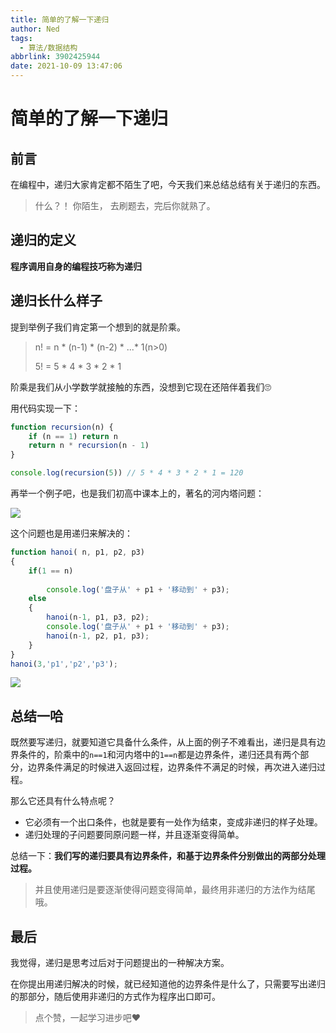 ```yaml
---
title: 简单的了解一下递归
author: Ned
tags:
  - 算法/数据结构
abbrlink: 3902425944
date: 2021-10-09 13:47:06
---
```


# 简单的了解一下递归

## 前言

在编程中，递归大家肯定都不陌生了吧，今天我们来总结总结有关于递归的东西。

> 什么？！ 你陌生， 去刷题去，完后你就熟了。

<!--more-->

## 递归的定义

**程序调用自身的编程技巧称为递归**

## 递归长什么样子

提到举例子我们肯定第一个想到的就是阶乘。

> n! = n * (n-1) * (n-2) * ...* 1(n>0)
>
> 5! = 5 * 4 * 3 * 2 * 1

阶乘是我们从小学数学就接触的东西，没想到它现在还陪伴着我们🙄

用代码实现一下：

```js
function recursion(n) {
    if (n == 1) return n
    return n * recursion(n - 1)
}

console.log(recursion(5)) // 5 * 4 * 3 * 2 * 1 = 120
```

再举一个例子吧，也是我们初高中课本上的，著名的河内塔问题：

<img src="河内塔.png"  />

这个问题也是用递归来解决的：

```js
function hanoi( n, p1, p2, p3)
{
	if(1 == n)
		
		console.log('盘子从' + p1 + '移动到' + p3);
	else
	{
		hanoi(n-1, p1, p3, p2);
		console.log('盘子从' + p1 + '移动到' + p3);
		hanoi(n-1, p2, p1, p3);
	}
}
hanoi(3,'p1','p2','p3');
```

![](河内塔结果.png)

## 总结一哈

既然要写递归，就要知道它具备什么条件，从上面的例子不难看出，递归是具有边界条件的，阶乘中的`n==1`和河内塔中的`1==n`都是边界条件，递归还具有两个部分，边界条件满足的时候进入返回过程，边界条件不满足的时候，再次进入递归过程。

那么它还具有什么特点呢？

- 它必须有一个出口条件，也就是要有一处作为结束，变成非递归的样子处理。
- 递归处理的子问题要同原问题一样，并且逐渐变得简单。

总结一下：**我们写的递归要具有边界条件，和基于边界条件分别做出的两部分处理过程。**

> 并且使用递归是要逐渐使得问题变得简单，最终用非递归的方法作为结尾哦。

## 最后

我觉得，递归是思考过后对于问题提出的一种解决方案。

在你提出用递归解决的时候，就已经知道他的边界条件是什么了，只需要写出递归的那部分，随后使用非递归的方式作为程序出口即可。

> 点个赞，一起学习进步吧♥
